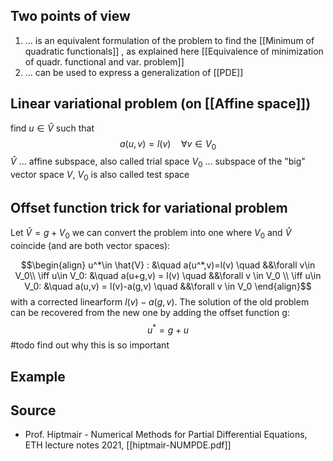 
## Two points of view
1. ... is an equivalent formulation of the problem to find the [[Minimum of quadratic functionals]] , as explained here [[Equivalence of minimization of quadr. functional and var. problem]]
2. ... can be used to express a generalization of [[PDE]]


## Linear variational problem (on [[Affine space]])

find $u\in \hat{V}$ such that 
$$a(u,v)=l(v) \quad \forall v\in V_0$$
$\hat{V}$ ... affine subspace, also called trial space
$V_0$ ... subspace of the "big" vector space $V$, $V_0$ is also called test space



## Offset function trick for variational problem

Let $\hat{V}=g+V_0$ 
we can convert the problem into one where $V_0$ and $\hat{V}$ coincide (and are both vector spaces):

$$\begin{align}
u^*\in \hat{V} : &\quad a(u^*,v)=l(v) \quad &&\forall v\in V_0\\
\iff u\in V_0: &\quad a(u+g,v) = l(v) \quad &&\forall v \in V_0 \\
\iff u\in V_0: &\quad a(u,v) = l(v)-a(g,v) \quad &&\forall v \in V_0 
\end{align}$$
with a corrected linearform $l(v) - a(g,v)$.
The solution of the old problem can be recovered from the new one by adding the offset function g:
$$u^* = g+u$$
#todo find out why this is so important



## Example



## Source
- Prof. Hiptmair - Numerical Methods for Partial Differential Equations, ETH lecture notes 2021, [[hiptmair-NUMPDE.pdf]]
